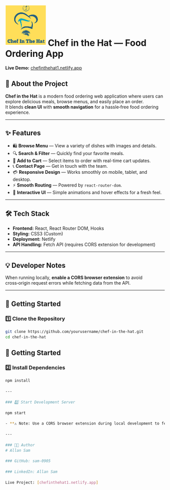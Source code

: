 # ![alt text](session-11/src/assets/logosmall.png) Chef in the Hat — Food Ordering App


**Live Demo:** [chefinthehat1.netlify.app](https://chefinthehat1.netlify.app/)

## 📖 About the Project
**Chef in the Hat** is a modern food ordering web application where users can explore delicious meals, browse menus, and easily place an order.  
It blends **clean UI** with **smooth navigation** for a hassle‑free food ordering experience.

---

## ✨ Features
- 🛍 **Browse Menu** — View a variety of dishes with images and details.
- 🔍 **Search & Filter** — Quickly find your favorite meals.
- 🛒 **Add to Cart** — Select items to order with real-time cart updates.
- 📞 **Contact Page** — Get in touch with the team.
- 💳 **Responsive Design** — Works smoothly on mobile, tablet, and desktop.
- ⚡ **Smooth Routing** — Powered by `react-router-dom`.
- 🎨 **Interactive UI** — Simple animations and hover effects for a fresh feel.

---

## 🛠 Tech Stack
- **Frontend:** React, React Router DOM, Hooks
- **Styling:** CSS3 (Custom)
- **Deployment:** Netlify
- **API Handling:** Fetch API (requires CORS extension for development)

---

## 💡 Developer Notes
When running locally, **enable a CORS browser extension** to avoid cross‑origin request errors while fetching data from the API.

---

## 🚀 Getting Started

### 1️⃣ Clone the Repository
```bash
git clone https://github.com/yourusername/chef-in-the-hat.git
cd chef-in-the-hat
```
## 🚀 Getting Started

### 2️⃣ Install Dependencies
```bash
npm install

---

### 3️⃣ Start Development Server

npm start

- **⚠ Note: Use a CORS browser extension during local development to fetch API data without errors.**

---

### 👨‍💻 Author
# Allan Sam

### GitHub: sam-0905

### LinkedIn: Allan Sam

Live Project: [chefinthehat1.netlify.app]
